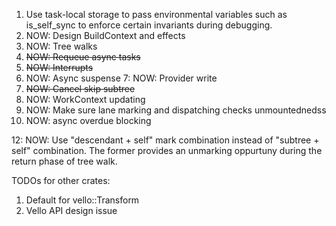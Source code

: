 1. Use task-local storage to pass environmental variables such as is_self_sync to enforce certain invariants during debugging.
2. NOW: Design BuildContext and effects
3. NOW: Tree walks
4. ~~NOW: Requeue async tasks~~
5. ~~NOW: Interrupts~~
6. NOW: Async suspense
7: NOW: Provider write
8. ~~NOW: Cancel skip subtree~~
9. NOW: WorkContext updating
10. NOW: Make sure lane marking and dispatching checks unmountednedss
11. NOW: async overdue blocking

12: NOW: Use "descendant + self" mark combination instead of "subtree + self" combination. The former provides an unmarking oppurtuny during the return phase of tree walk.



TODOs for other crates:
1. Default for vello::Transform
2. Vello API design issue